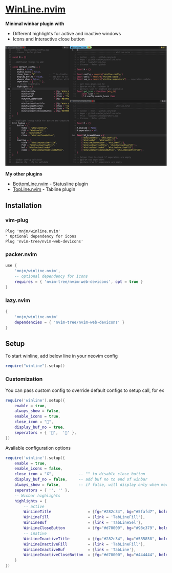 # [WinLine.nvim](https://github.com/mnjm/winline.nvim)

**Minimal winbar plugin with**
- Different highlights for active and inactive windows
- Icons and Interactive close button

![ss](https://github.com/mnjm/github-media-repo/blob/2c134ceca60b81b359f3c40bd8847e4ba2408d19/winline.nvim/ss.png)

**My other plugins**
- [BottomLine.nvim](https://github.com/mnjm/bottomline.nvim) - Statusline plugin
- [TopLine.nvim](https://github.com/mnjm/topline.nvim) - Tabline plugin

## Installation

### vim-plug
```vim
Plug 'mnjm/winline.nvim'
" Optional dependency for icons
Plug 'nvim-tree/nvim-web-devicons'
```
### packer.nvim
```lua
use {
    'mnjm/winline.nvim',
    -- optional dependency for icons 
    requires = { 'nvim-tree/nvim-web-devicons', opt = true }
}
```
### lazy.nvim
```lua
{
    'mnjm/winline.nvim'
    dependencies = { 'nvim-tree/nvim-web-devicons' }
}
```
## Setup
To start winline, add below line in your neovim config
```lua
require("winline").setup()
```
### Customization
You can pass custom config to override default configs to setup call, for ex
```lua
require('winline').setup({
    enable = true,
    always_show = false,
    enable_icons = true,
    close_icon = "󱎘",
    display_buf_no = true,
    seperators = { '',  '' },
})
```
Available configuration options
```lua
require('winline').setup({
    enable = true,
    enable_icons = false,
    close_icon = "X",           -- "" to disable close button
    display_buf_no = false,     -- add buf no to end of winbar
    always_show = false,        -- if false, will display only when more than 1 window in tabpage
    seperators = { '', '' },
    -- Winbar highlights
    highlights = {
        -- active
        WinLineTitle                = {fg="#282c34", bg="#5fafd7", bold=true },
        WinLineFill                 = {link = 'TabLineFill'},
        WinLineBuf                  = {link = 'TabLineSel'},
        WinLineCloseButton          = {fg="#d70000", bg="#98c379", bold=true},
        -- inative
        WinLineInactiveTitle        = {fg="#282c34", bg="#585858", bold=true },
        WinLineInactiveFill         = {link = 'TabLineFill'},
        WinLineInactiveBuf          = {link = 'TabLine'},
        WinLineInactiveCloseButton  = {fg="#d70000", bg="#444444", bold=true},
    }
})
```

